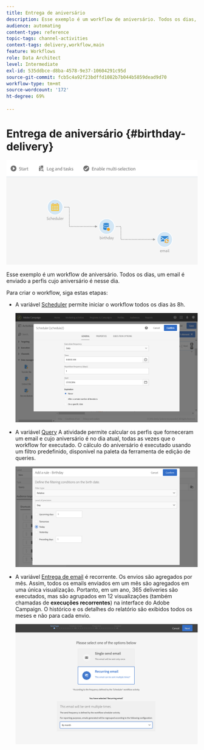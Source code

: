 ```yaml
---
title: Entrega de aniversário
description: Esse exemplo é um workflow de aniversário. Todos os dias, um email é enviado a perfis cujo aniversário é nesse dia.
audience: automating
content-type: reference
topic-tags: channel-activities
context-tags: delivery,workflow,main
feature: Workflows
role: Data Architect
level: Intermediate
exl-id: 535ddbce-d8ba-4578-9e37-10604291c95d
source-git-commit: fcb5c4a92f23bdffd1082b7b044b5859dead9d70
workflow-type: tm+mt
source-wordcount: '172'
ht-degree: 69%

---
```


# Entrega de aniversário {#birthday-delivery}

![](assets/wkf_delivery_example_1.png)

Esse exemplo é um workflow de aniversário. Todos os dias, um email é enviado a perfis cujo aniversário é nesse dia.

Para criar o workflow, siga estas etapas:

* A variável [Scheduler](../../automating/using/scheduler.md) permite iniciar o workflow todos os dias às 8h.

   ![](assets/wkf_delivery_example_2.png)

* A variável [Query](../../automating/using/query.md) A atividade permite calcular os perfis que forneceram um email e cujo aniversário é no dia atual, todas as vezes que o workflow for executado. O cálculo do aniversário é executado usando um filtro predefinido, disponível na paleta da ferramenta de edição de queries.

   ![](assets/wkf_delivery_example_3.png)

* A variável [Entrega de email](../../automating/using/email-delivery.md) é recorrente. Os envios são agregados por mês. Assim, todos os emails enviados em um mês são agregados em uma única visualização. Portanto, em um ano, 365 deliveries são executados, mas são agrupados em 12 visualizações (também chamadas de **execuções recorrentes**) na interface do Adobe Campaign. O histórico e os detalhes do relatório são exibidos todos os meses e não para cada envio.

   ![](assets/wkf_delivery_example_4.png)
